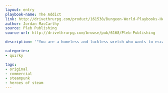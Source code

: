 ```yaml
---
layout: entry
playbook-name: The Addict
link: http://drivethrurpg.com/product/161538/Dungeon-World-Playbooks-Heroes-of-Steam-Bundle
author: Jordan MacCarthy
source: Pleb Publishing
source-url: http://drivethrurpg.com/browse/pub/6168/Pleb-Publishing

description: '"You are a homeless and luckless wretch who wants to escape the life of poverty by making it as an adventurer."'

categories:
- quirky

tags:
- original
- commercial
- steampunk
- heroes of steam
---
```

